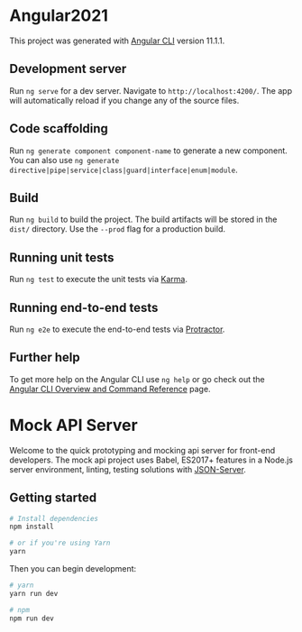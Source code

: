 # Angular2021

This project was generated with [Angular CLI](https://github.com/angular/angular-cli) version 11.1.1.

## Development server

Run `ng serve` for a dev server. Navigate to `http://localhost:4200/`. The app will automatically reload if you change any of the source files.

## Code scaffolding

Run `ng generate component component-name` to generate a new component. You can also use `ng generate directive|pipe|service|class|guard|interface|enum|module`.

## Build

Run `ng build` to build the project. The build artifacts will be stored in the `dist/` directory. Use the `--prod` flag for a production build.

## Running unit tests

Run `ng test` to execute the unit tests via [Karma](https://karma-runner.github.io).

## Running end-to-end tests

Run `ng e2e` to execute the end-to-end tests via [Protractor](http://www.protractortest.org/).

## Further help

To get more help on the Angular CLI use `ng help` or go check out the [Angular CLI Overview and Command Reference](https://angular.io/cli) page.

# Mock API Server

Welcome to the quick prototyping and mocking api server for front-end developers.  The mock api project uses Babel, ES2017+ features in a Node.js server environment, linting, testing solutions with [JSON-Server](https://github.com/typicode/json-server).

## Getting started

```sh
# Install dependencies
npm install

# or if you're using Yarn
yarn
```
Then you can begin development:

```sh
# yarn
yarn run dev

# npm
npm run dev
```
